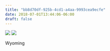```yaml
---
title: "bb8d70df-925b-4cd1-a4aa-9993cea9ecfe"
date: 2018-07-01T13:44:06-06:00
draft: false
---
```


![](https://d17enza3bfujl8.cloudfront.net/DSCF0001.jpg)
![](https://d17enza3bfujl8.cloudfront.net/DSCF0099.jpg)

Wyoming
